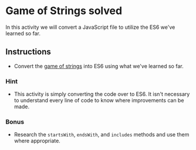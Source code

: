 # Game of Strings solved

In this activity we will convert a JavaScript file to utilize the ES6 we've learned so far.

## Instructions

* Convert the [game of strings](Unsolved/game-of-strings.js) into ES6 using what we've learned so far.

### Hint

* This activity is simply converting the code over to ES6. It isn't necessary to understand every line of code to know where improvements can be made.

### Bonus

* Research the `startsWith`, `endsWith`, and `includes` methods and use them where appropriate.
